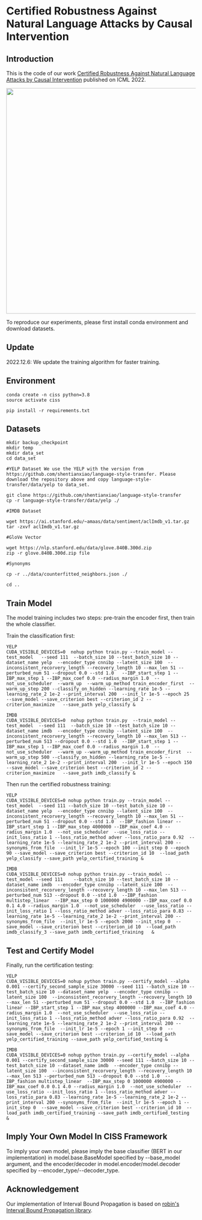 # Certified Robustness Against Natural Language Attacks by Causal Intervention



## Introduction

This is the code of our work [Certified Robustness Against Natural Language Attacks by Causal Intervention](https://proceedings.mlr.press/v162/zhao22g/zhao22g.pdf) published on ICML 2022.
<div align=center>
<img src="https://github.com/zhao-ht/ConvexCertify/blob/master/pipeline.png" width="600px">
</div>


To reproduce our experiments, please first install conda environment and download datasets.


## Update

2022.12.6: We update the training algorithm for faster training.


## Environment



```
conda create -n ciss python=3.8
source activate ciss

pip install -r requirements.txt
```

## Datasets


```
mkdir backup_checkpoint
mkdir temp
mkdir data_set
cd data_set

#YELP Dataset We use the YELP with the version from https://github.com/shentianxiao/language-style-transfer. Please download the repository above and copy language-style-transfer/data/yelp to data_set.

git clone https://github.com/shentianxiao/language-style-transfer
cp -r language-style-transfer/data/yelp ./

#IMDB Dataset

wget https://ai.stanford.edu/~amaas/data/sentiment/aclImdb_v1.tar.gz
tar -zxvf aclImdb_v1.tar.gz

#GloVe Vector

wget https://nlp.stanford.edu/data/glove.840B.300d.zip
zip -r glove.840B.300d.zip file

#Synonyms

cp -r ../data/counterfitted_neighbors.json ./

cd ..
```

## Train Model

The model training includes two steps: pre-train the encoder first, then train the whole classifier.

Train the classification first:



```
YELP
CUDA_VISIBLE_DEVICES=0  nohup python train.py --train_model --test_model   --seed 111  --batch_size 10 --test_batch_size 10 --dataset_name yelp  --encoder_type cnnibp --latent_size 100  --inconsistent_recorvery_length --recovery_length 10 --max_len 51 --perturbed_num 51 --dropout 0.0 --std 1.0   --IBP_start_step 1 --IBP_max_step 1 --IBP_max_coef 0.0 --radius_margin 1.0  --not_use_scheduler  --warm_up  --warm_up_method train_encoder_first  --warm_up_step 200 --classify_on_hidden --learning_rate 1e-5 --learning_rate_2 1e-2 --print_interval 200  --init_lr 1e-5 --epoch 25  --save_model --save_criterion best --criterion_id 2 --criterion_maximize   --save_path yelp_classify &

IMDB
CUDA_VISIBLE_DEVICES=0  nohup python train.py  --train_model --test_model  --seed 111  --batch_size 10 --test_batch_size 10 --dataset_name imdb  --encoder_type cnnibp --latent_size 100  --inconsistent_recorvery_length --recovery_length 10 --max_len 513 --perturbed_num 513 --dropout 0.0 --std 1.0  --IBP_start_step 1 --IBP_max_step 1 --IBP_max_coef 0.0 --radius_margin 1.0  --not_use_scheduler  --warm_up --warm_up_method train_encoder_first  --warm_up_step 500 --classify_on_hidden --learning_rate 1e-5 --learning_rate_2 1e-2 --print_interval 200  --init_lr 1e-5 --epoch 150 --save_model --save_criterion best --criterion_id 2 --criterion_maximize   --save_path imdb_classify &

```

Then run the certified robustness training:

```
YELP
CUDA_VISIBLE_DEVICES=0 nohup python train.py --train_model --test_model  --seed 111 --batch_size 10 --test_batch_size 10 --dataset_name yelp  --encoder_type cnnibp --latent_size 100  --inconsistent_recorvery_length --recovery_length 10 --max_len 51 --perturbed_num 51 --dropout 0.0 --std 1.0  --IBP_fashion linear --IBP_start_step 1 --IBP_max_step 4000000 --IBP_max_coef 4.0 --radius_margin 1.0  --not_use_scheduler  --use_loss_ratio --init_loss_ratio 1 --loss_ratio_method adver --loss_ratio_para 0.92  --learning_rate 1e-5 --learning_rate_2 1e-2 --print_interval 200 --synonyms_from_file  --init_lr 1e-5 --epoch 100 --init_step 0 --epoch 90 --save_model --save_criterion best --criterion_id 10  --load_path yelp_classify --save_path yelp_certified_training &

IMDB
CUDA_VISIBLE_DEVICES=0 nohup python train.py --train_model --test_model --seed 111    --batch_size 10 --test_batch_size 10 --dataset_name imdb  --encoder_type cnnibp --latent_size 100  --inconsistent_recorvery_length --recovery_length 10 --max_len 513 --perturbed_num 513 --dropout 0.0 --std 1.0  --IBP_fashion multistep_linear  --IBP_max_step 0 1000000 4900000 --IBP_max_coef 0.0 0.1 4.0 --radius_margin 1.0  --not_use_scheduler  --use_loss_ratio --init_loss_ratio 1 --loss_ratio_method adver --loss_ratio_para 0.83 --learning_rate 1e-5 --learning_rate_2 1e-2 --print_interval 200 --synonyms_from_file  --init_lr 1e-5 --epoch 2000 --init_step 0  --save_model --save_criterion best --criterion_id 10  --load_path imdb_classify_3 --save_path imdb_certified_training   &

```

## Test and Certify Model

Finally, run the certification testing:


```
YELP
CUDA_VISIBLE_DEVICES=0 nohup python train.py --certify_model --alpha 0.001 --certify_second_sample_size 30000 --seed 111 --batch_size 10 --test_batch_size 10 --dataset_name yelp  --encoder_type cnnibp --latent_size 100  --inconsistent_recorvery_length --recovery_length 10 --max_len 51 --perturbed_num 51 --dropout 0.0 --std 1.0  --IBP_fashion linear --IBP_start_step 1 --IBP_max_step 4000000 --IBP_max_coef 4.0 --radius_margin 1.0  --not_use_scheduler  --use_loss_ratio --init_loss_ratio 1 --loss_ratio_method adver --loss_ratio_para 0.92  --learning_rate 1e-5 --learning_rate_2 1e-2 --print_interval 200 --synonyms_from_file  --init_lr 1e-5 --epoch 1 --init_step 0  --save_model --save_criterion best --criterion_id 10  --load_path yelp_certified_training --save_path yelp_certified_testing &

IMDB
CUDA_VISIBLE_DEVICES=0 nohup python train.py --certify_model --alpha 0.001 --certify_second_sample_size 30000 --seed 111 --batch_size 10 --test_batch_size 10 --dataset_name imdb  --encoder_type cnnibp --latent_size 100  --inconsistent_recorvery_length --recovery_length 10 --max_len 513 --perturbed_num 513 --dropout 0.0 --std 1.0  --IBP_fashion multistep_linear  --IBP_max_step 0 1000000 4900000 --IBP_max_coef 0.0 0.1 4.0 --radius_margin 1.0  --not_use_scheduler  --use_loss_ratio --init_loss_ratio 1 --loss_ratio_method adver --loss_ratio_para 0.83 --learning_rate 1e-5 --learning_rate_2 1e-2 --print_interval 200 --synonyms_from_file  --init_lr 1e-5 --epoch 1 --init_step 0  --save_model --save_criterion best --criterion_id 10  --load_path imdb_certified_training --save_path imdb_certified_testing   &

```

## Imply Your Own Model In CISS Framework

To imply your own model, please imply the base classifier (BERT in our implementation) in model.base.BaseModel specified by --base_model argument, and the encoder/decoder in model.encoder/model.decoder specified by --encoder_type/--decoder_type.


## Acknowledgement

Our implementation of Interval Bound Propagation is based on [robin's Interval Bound Propagation library](https://github.com/robinjia/certified-word-sub).
